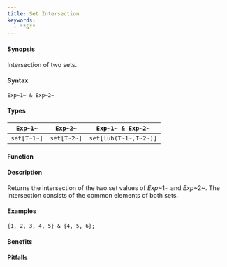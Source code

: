 ```yaml
---
title: Set Intersection
keywords:
  - ""&""
---
```


#### Synopsis

Intersection of two sets.

#### Syntax

`Exp~1~ & Exp~2~`

#### Types


| `Exp~1~`    |  `Exp~2~`      | `Exp~1~ & Exp~2~`      |
| --- | --- | --- |
| `set[T~1~]` |  `set[T~2~]`   | `set[lub(T~1~,T~2~)]`  |


#### Function

#### Description

Returns the intersection of the two set values of _Exp_~1~ and _Exp_~2~.
The intersection consists of the common elements of both sets.

#### Examples

```rascal-shell
{1, 2, 3, 4, 5} & {4, 5, 6};
```

#### Benefits

#### Pitfalls

